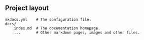 ## Project layout

    mkdocs.yml    # The configuration file.
    docs/
        index.md  # The documentation homepage.
        ...       # Other markdown pages, images and other files.